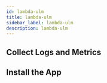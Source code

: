 ```yaml
---
id: lambda-ulm
title: lambda-ulm
sidebar_label: lambda-ulm
description: lambda-ulm
---
```



## Collect Logs and Metrics

## Install the App
